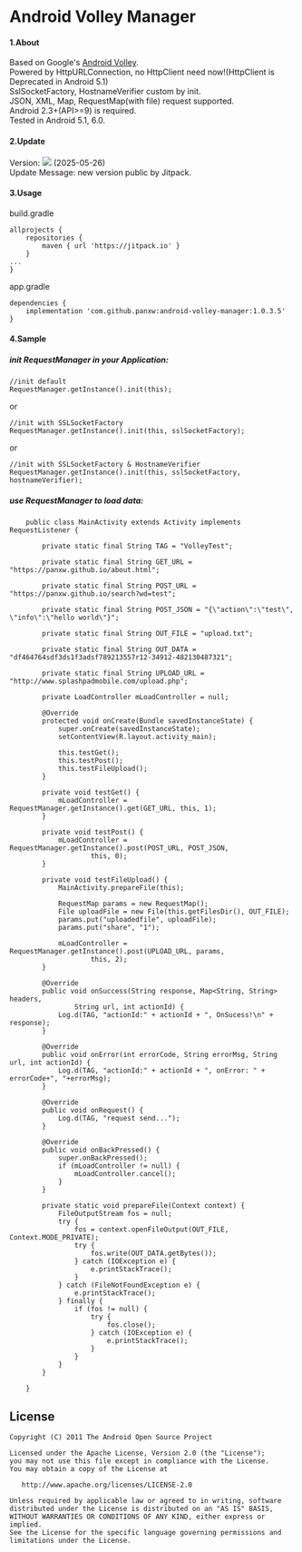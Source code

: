 Android Volley Manager
====================
#### 1.About
Based on Google's [Android Volley](https://github.com/mcxiaoke/android-volley).  
Powered by HttpURLConnection, no HttpClient need now!(HttpClient is Deprecated in Android 5.1)  
SslSocketFactory, HostnameVerifier custom by init.  
JSON, XML, Map, RequestMap(with file) request supported.  
Android 2.3+(API>=9) is required.  
Tested in Android 5.1, 6.0.

#### 2.Update
Version: [![](https://jitpack.io/v/panxw/android-volley-manager.svg)](https://jitpack.io/#panxw/android-volley-manager) (2025-05-26)  
Update Message: new version public by Jitpack.

#### 3.Usage

build.gradle

```
allprojects {
	repositories {
	    maven { url 'https://jitpack.io' }
	}
...
}

```

app.gradle
```
dependencies {
    implementation 'com.github.panxw:android-volley-manager:1.0.3.5'
}
```

#### 4.Sample
##### init RequestManager in your Application: 

```
//init default
RequestManager.getInstance().init(this);
```

or
```
//init with SSLSocketFactory
RequestManager.getInstance().init(this, sslSocketFactory);
```

or
```
//init with SSLSocketFactory & HostnameVerifier
RequestManager.getInstance().init(this, sslSocketFactory, hostnameVerifier);
```

##### use RequestManager to load data:
```
	public class MainActivity extends Activity implements RequestListener {

		private static final String TAG = "VolleyTest";

		private static final String GET_URL = "https://panxw.github.io/about.html";

		private static final String POST_URL = "https://panxw.github.io/search?wd=test";

		private static final String POST_JSON = "{\"action\":\"test\", \"info\":\"hello world\"}";

		private static final String OUT_FILE = "upload.txt";

		private static final String OUT_DATA = "df464764sdf3ds1f3adsf789213557r12-34912-482130487321";

		private static final String UPLOAD_URL = "http://www.splashpadmobile.com/upload.php";

		private LoadController mLoadController = null;

		@Override
		protected void onCreate(Bundle savedInstanceState) {
			super.onCreate(savedInstanceState);
			setContentView(R.layout.activity_main);

			this.testGet();
			this.testPost();
			this.testFileUpload();
		}

		private void testGet() {
			mLoadController = RequestManager.getInstance().get(GET_URL, this, 1);
		}

		private void testPost() {
			mLoadController = RequestManager.getInstance().post(POST_URL, POST_JSON,
					this, 0);
		}

		private void testFileUpload() {
			MainActivity.prepareFile(this);

			RequestMap params = new RequestMap();
			File uploadFile = new File(this.getFilesDir(), OUT_FILE);
			params.put("uploadedfile", uploadFile);
			params.put("share", "1");

			mLoadController = RequestManager.getInstance().post(UPLOAD_URL, params,
					this, 2);
		}

		@Override
		public void onSuccess(String response, Map<String, String> headers,
				String url, int actionId) {
			Log.d(TAG, "actionId:" + actionId + ", OnSucess!\n" + response);
		}

		@Override
		public void onError(int errorCode, String errorMsg, String url, int actionId) {
			Log.d(TAG, "actionId:" + actionId + ", onError: " + errorCode+", "+errorMsg);
		}

		@Override
		public void onRequest() {
			Log.d(TAG, "request send...");
		}

		@Override
		public void onBackPressed() {
			super.onBackPressed();
			if (mLoadController != null) {
				mLoadController.cancel();
			}
		}

		private static void prepareFile(Context context) {
			FileOutputStream fos = null;
			try {
				fos = context.openFileOutput(OUT_FILE, Context.MODE_PRIVATE);
				try {
					fos.write(OUT_DATA.getBytes());
				} catch (IOException e) {
					e.printStackTrace();
				}
			} catch (FileNotFoundException e) {
				e.printStackTrace();
			} finally {
				if (fos != null) {
					try {
						fos.close();
					} catch (IOException e) {
						e.printStackTrace();
					}
				}
			}
		}

	}
```

## License

    Copyright (C) 2011 The Android Open Source Project

    Licensed under the Apache License, Version 2.0 (the "License");
    you may not use this file except in compliance with the License.
    You may obtain a copy of the License at

       http://www.apache.org/licenses/LICENSE-2.0

    Unless required by applicable law or agreed to in writing, software
    distributed under the License is distributed on an "AS IS" BASIS,
    WITHOUT WARRANTIES OR CONDITIONS OF ANY KIND, either express or implied.
    See the License for the specific language governing permissions and
    limitations under the License.

